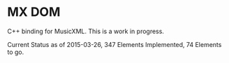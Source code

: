 MX DOM
=======

C++ binding for MusicXML.  This is a work in progress.

Current Status as of 2015-03-26, 347 Elements Implemented, 74 Elements to go.
